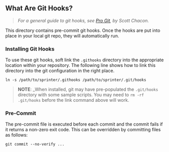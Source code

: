 ## What Are Git Hooks?

> _For a general guide to git hooks, see [Pro Git](http://git-scm.com/book/en/Customizing-Git-Git-Hooks), by Scott Chacon._

This directory contains pre-commit git hooks. Once the hooks are put into place in your local git repo, they will automatically run. 

### Installing Git Hooks

To use these git hooks, soft link the `.githooks` directory into the appropriate location within your repository. The following line shows how to link this directory into the git configuration in the right place.

    ln -s /path/to/sprinter/.githooks /path/to/sprinter/.git/hooks

> **NOTE**: _When installed, git may have pre-populated the `.git/hooks` directory with some sample scripts. You may need to `rm -rf .git/hooks` before the link command above will work.

### Pre-Commit

The pre-commit file is executed before each commit and the commit fails if it
returns a non-zero exit code.  This can be overridden by committing files as
follows:

    git commit --no-verify ...

